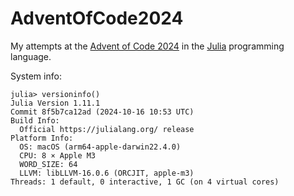 # AdventOfCode2024
My attempts at the [Advent of Code 2024](https://adventofcode.com/2024) in the [Julia](https://julialang.org/) programming language.

System info:

```julia-repl
julia> versioninfo()
Julia Version 1.11.1
Commit 8f5b7ca12ad (2024-10-16 10:53 UTC)
Build Info:
  Official https://julialang.org/ release
Platform Info:
  OS: macOS (arm64-apple-darwin22.4.0)
  CPU: 8 × Apple M3
  WORD_SIZE: 64
  LLVM: libLLVM-16.0.6 (ORCJIT, apple-m3)
Threads: 1 default, 0 interactive, 1 GC (on 4 virtual cores)
```
